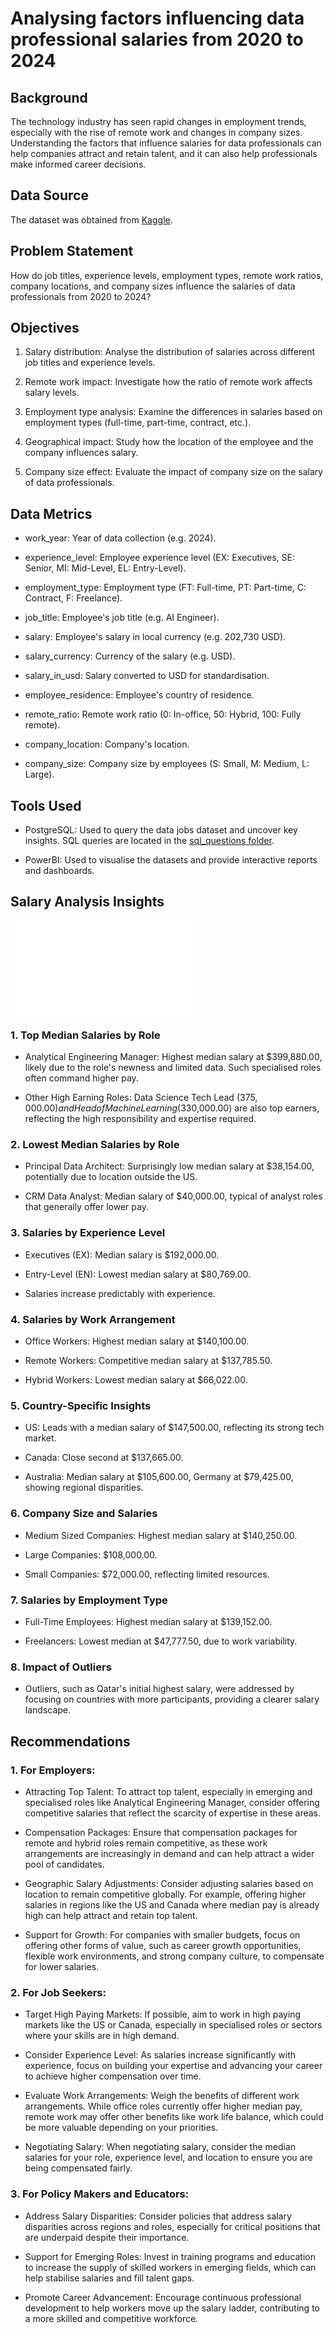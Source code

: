 # Analysing factors influencing data professional salaries from 2020 to 2024

## Background

The technology industry has seen rapid changes in employment trends, especially with the rise of remote work and changes in company sizes. Understanding the factors that influence salaries for data professionals can help companies attract and retain talent, and it can also help professionals make informed career decisions.

## Data Source

The dataset was obtained from [Kaggle](https://www.kaggle.com/datasets/chopper53/data-engineer-salary-in-2024/data).

## Problem Statement

How do job titles, experience levels, employment types, remote work ratios, company locations, and company sizes influence the salaries of data professionals from 2020 to 2024?

## Objectives

1. Salary distribution: Analyse the distribution of salaries across different job titles and experience levels.

2. Remote work impact: Investigate how the ratio of remote work affects salary levels.

3. Employment type analysis: Examine the differences in salaries based on employment types (full-time, part-time, contract, etc.).

4. Geographical impact: Study how the location of the employee and the company influences salary.

5. Company size effect: Evaluate the impact of company size on the salary of data professionals.

## Data Metrics

- work_year: Year of data collection (e.g. 2024).

- experience_level: Employee experience level (EX: Executives, SE: Senior, MI: Mid-Level, EL: Entry-Level).

- employment_type: Employment type (FT: Full-time, PT: Part-time, C: Contract, F: Freelance).

- job_title: Employee's job title (e.g. AI Engineer).

- salary: Employee's salary in local currency (e.g. 202,730 USD).

- salary_currency: Currency of the salary (e.g. USD).

- salary_in_usd: Salary converted to USD for standardisation.

- employee_residence: Employee's country of residence.

- remote_ratio: Remote work ratio (0: In-office, 50: Hybrid, 100: Fully remote).

- company_location: Company's location.

- company_size: Company size by employees (S: Small, M: Medium, L: Large).

## Tools Used

- PostgreSQL: Used to query the data jobs dataset and uncover key insights. SQL queries are located in the [sql_questions folder](/sql_questions/).

- PowerBI: Used to visualise the datasets and provide interactive reports and dashboards.

## Salary Analysis Insights

![job salary dashboard](assets/data_jobs_salary.pdf)

### 1. Top Median Salaries by Role

- Analytical Engineering Manager: Highest median salary at $399,880.00, likely due to the role's newness and limited data. Such specialised roles often command higher pay.

- Other High Earning Roles: Data Science Tech Lead ($375,000.00) and Head of Machine Learning ($330,000.00) are also top earners, reflecting the high responsibility and expertise required.

### 2. Lowest Median Salaries by Role

- Principal Data Architect: Surprisingly low median salary at $38,154.00, potentially due to location outside the US.

- CRM Data Analyst: Median salary of $40,000.00, typical of analyst roles that generally offer lower pay.

### 3. Salaries by Experience Level

- Executives (EX): Median salary is $192,000.00.

- Entry-Level (EN): Lowest median salary at $80,769.00.

- Salaries increase predictably with experience.

### 4. Salaries by Work Arrangement

- Office Workers: Highest median salary at $140,100.00.

- Remote Workers: Competitive median salary at $137,785.50.

- Hybrid Workers: Lowest median salary at $66,022.00.

### 5. Country-Specific Insights

- US: Leads with a median salary of $147,500.00, reflecting its strong tech market.

- Canada: Close second at $137,665.00.

- Australia: Median salary at $105,600.00, Germany at $79,425.00, showing regional disparities.

### 6. Company Size and Salaries

- Medium Sized Companies: Highest median salary at $140,250.00.

- Large Companies: $108,000.00.

- Small Companies: $72,000.00, reflecting limited resources.

### 7. Salaries by Employment Type

- Full-Time Employees: Highest median salary at $139,152.00.

- Freelancers: Lowest median at $47,777.50, due to work variability.

### 8. Impact of Outliers

- Outliers, such as Qatar's initial highest salary, were addressed by focusing on countries with more participants, providing a clearer salary landscape.

## Recommendations

### 1. For Employers:

- Attracting Top Talent: To attract top talent, especially in emerging and specialised roles like Analytical Engineering Manager, consider offering competitive salaries that reflect the scarcity of expertise in these areas.

- Compensation Packages: Ensure that compensation packages for remote and hybrid roles remain competitive, as these work arrangements are increasingly in demand and can help attract a wider pool of candidates.

- Geographic Salary Adjustments: Consider adjusting salaries based on location to remain competitive globally. For example, offering higher salaries in regions like the US and Canada where median pay is already high can help attract and retain top talent.

- Support for Growth: For companies with smaller budgets, focus on offering other forms of value, such as career growth opportunities, flexible work environments, and strong company culture, to compensate for lower salaries.

### 2. For Job Seekers:

- Target High Paying Markets: If possible, aim to work in high paying markets like the US or Canada, especially in specialised roles or sectors where your skills are in high demand.

- Consider Experience Level: As salaries increase significantly with experience, focus on building your expertise and advancing your career to achieve higher compensation over time.

- Evaluate Work Arrangements: Weigh the benefits of different work arrangements. While office roles currently offer higher median pay, remote work may offer other benefits like work life balance, which could be more valuable depending on your priorities.

- Negotiating Salary: When negotiating salary, consider the median salaries for your role, experience level, and location to ensure you are being compensated fairly.

### 3. For Policy Makers and Educators:

- Address Salary Disparities: Consider policies that address salary disparities across regions and roles, especially for critical positions that are underpaid despite their importance.

- Support for Emerging Roles: Invest in training programs and education to increase the supply of skilled workers in emerging fields, which can help stabilise salaries and fill talent gaps.

- Promote Career Advancement: Encourage continuous professional development to help workers move up the salary ladder, contributing to a more skilled and competitive workforce.
